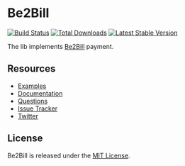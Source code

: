 # Be2Bill
[![Build Status](https://travis-ci.org/Payum/Be2Bill.png?branch=master)](https://travis-ci.org/Payum/Be2Bill)
[![Total Downloads](https://poser.pugx.org/payum/be2bill/d/total.png)](https://packagist.org/packages/payum/be2bill)
[![Latest Stable Version](https://poser.pugx.org/payum/be2bill/version.png)](https://packagist.org/packages/payum/be2bill)

The lib implements [Be2Bill](http://www.be2bill.com/) payment.

## Resources

* [Examples](https://github.com/Payum/Payum/blob/master/src/Payum/Core/Resources/docs/examples)
* [Documentation](http://payum.org/doc#Be2Bill)
* [Questions](http://stackoverflow.com/questions/tagged/payum)
* [Issue Tracker](https://github.com/Payum/Payum/issues)
* [Twitter](https://twitter.com/payumphp)

## License

Be2Bill is released under the [MIT License](LICENSE).
